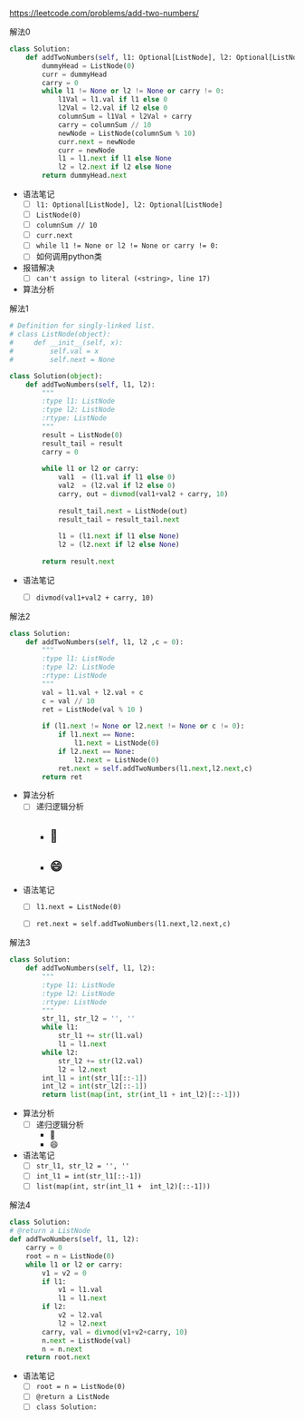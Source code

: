 https://leetcode.com/problems/add-two-numbers/

解法0
```python
class Solution:
    def addTwoNumbers(self, l1: Optional[ListNode], l2: Optional[ListNode]) -> Optional[ListNode]:
        dummyHead = ListNode(0)
        curr = dummyHead
        carry = 0
        while l1 != None or l2 != None or carry != 0:
            l1Val = l1.val if l1 else 0
            l2Val = l2.val if l2 else 0
            columnSum = l1Val + l2Val + carry
            carry = columnSum // 10
            newNode = ListNode(columnSum % 10)
            curr.next = newNode
            curr = newNode
            l1 = l1.next if l1 else None
            l2 = l2.next if l2 else None
        return dummyHead.next
```

- 语法笔记
	- [ ] `l1: Optional[ListNode], l2: Optional[ListNode]`
	- [ ] `ListNode(0)`
	- [ ] `columnSum // 10`
	- [ ] `curr.next`
	- [ ] `while l1 != None or l2 != None or carry != 0:`
	- [ ] 如何调用python类
-  报错解决
	- [ ] `can't assign to literal (<string>, line 17)`
- 算法分析


解法1
```python
# Definition for singly-linked list.
# class ListNode(object):
#     def __init__(self, x):
#         self.val = x
#         self.next = None

class Solution(object):
    def addTwoNumbers(self, l1, l2):
        """
        :type l1: ListNode
        :type l2: ListNode
        :rtype: ListNode
        """
        result = ListNode(0)
        result_tail = result
        carry = 0
                
        while l1 or l2 or carry:            
            val1  = (l1.val if l1 else 0)
            val2  = (l2.val if l2 else 0)
            carry, out = divmod(val1+val2 + carry, 10)    
                      
            result_tail.next = ListNode(out)
            result_tail = result_tail.next                      
            
            l1 = (l1.next if l1 else None)
            l2 = (l2.next if l2 else None)
               
        return result.next
```
- 语法笔记
	- [ ] `divmod(val1+val2 + carry, 10)`


解法2
```python
class Solution:
    def addTwoNumbers(self, l1, l2 ,c = 0):
        """
        :type l1: ListNode
        :type l2: ListNode
        :rtype: ListNode
        """
        val = l1.val + l2.val + c
        c = val // 10
        ret = ListNode(val % 10 ) 
        
        if (l1.next != None or l2.next != None or c != 0):
            if l1.next == None:
                l1.next = ListNode(0)
            if l2.next == None:
                l2.next = ListNode(0)
            ret.next = self.addTwoNumbers(l1.next,l2.next,c)
        return ret
```

- 算法分析
	- [ ] 递归逻辑分析
		- 🤔
			- 
		- 😄
			- 
- 语法笔记
	- [ ] `l1.next = ListNode(0)`
	- [ ] `ret.next = self.addTwoNumbers(l1.next,l2.next,c)`


解法3
```python
class Solution:
    def addTwoNumbers(self, l1, l2):
        """
        :type l1: ListNode
        :type l2: ListNode
        :rtype: ListNode
        """
        str_l1, str_l2 = '', ''
        while l1:            
            str_l1 += str(l1.val)
            l1 = l1.next
        while l2:            
            str_l2 += str(l2.val)
            l2 = l2.next
        int_l1 = int(str_l1[::-1])
        int_l2 = int(str_l2[::-1])       
        return list(map(int, str(int_l1 + int_l2)[::-1]))
```

- 算法分析
	- [ ] 递归逻辑分析
		- 🤔
		- 😄
- 语法笔记
	- [ ] `str_l1, str_l2 = '', ''`
	- [ ] `int_l1 = int(str_l1[::-1])`
	- [ ] `list(map(int, str(int_l1 +  int_l2)[::-1]))`

解法4
```python
class Solution:
# @return a ListNode
def addTwoNumbers(self, l1, l2):
    carry = 0
    root = n = ListNode(0)
    while l1 or l2 or carry:
        v1 = v2 = 0
        if l1:
            v1 = l1.val
            l1 = l1.next
        if l2:
            v2 = l2.val
            l2 = l2.next
        carry, val = divmod(v1+v2+carry, 10)
        n.next = ListNode(val)
        n = n.next
    return root.next
```
- 语法笔记
	- [ ] `root = n = ListNode(0)`
	- [ ] `@return a ListNode`
	- [ ] `class Solution:`
